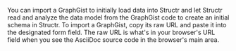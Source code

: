 You can import a GraphGist to initially load data into Structr and let Structr read and analyze the data model from the GraphGist code to create an initial schema in Structr. To import a GraphGist, copy its raw URL and paste it into the designated form field.
The raw URL is what's in your browser's URL field when you see the AsciiDoc source code in the browser's main area.
